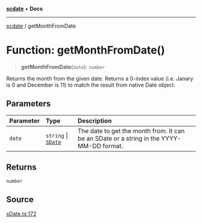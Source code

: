 [**scdate**](../README.md) • **Docs**

---

[scdate](../README.md) / getMonthFromDate

# Function: getMonthFromDate()

> **getMonthFromDate**(`date`): `number`

Returns the month from the given date. Returns a 0-index value (i.e. Janary
is 0 and December is 11) to match the result from native Date object.

## Parameters

| Parameter | Type                                       | Description                                                                              |
| :-------- | :----------------------------------------- | :--------------------------------------------------------------------------------------- |
| `date`    | `string` \| [`SDate`](../classes/SDate.md) | The date to get the month from. It can be an SDate or a string in the YYYY-MM-DD format. |

## Returns

`number`

## Source

[sDate.ts:172](https://github.com/ericvera/scdate/blob/main/src/sDate.ts#L172)
